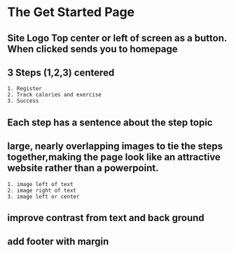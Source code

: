 # The Get Started Page

## Site Logo Top center or left of screen as a button. When clicked sends you to homepage
## 3 Steps (1,2,3) centered
    1. Register
    2. Track calories and exercise
    3. Success

## Each step has a sentence about the step topic

## large, nearly overlapping images to tie the steps together,making the page look like an attractive website rather than a powerpoint.
    1. image left of text
    2. image right of text
    3. image left or center

## improve contrast from text and back ground

## add footer with margin